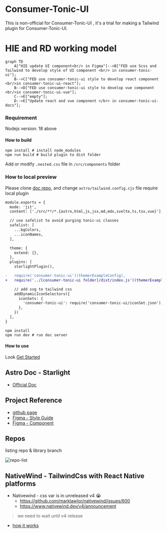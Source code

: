 # Consumer-Tonic-UI

 This is non-official for Consumer-Tonic-UI , it's a trial for making a Tailwind plugin for Consumer-Tonic-UI.

# HIE and RD working model
```mermaid
graph TD
    A["HIE update UI component<br/> in Figma"]-->B["FED use Scss and Tailwind to develop style of UI component <br/> in consumer-tonic-ui"];
    B-->C["FED use consumer-tonic-ui style to develop react component <br/>in consumer-tonic-ui-react"];
    B-->D["FED use consumer-tonic-ui style to develop vue component <br/>in consumer-tonic-ui-vue"];
    C-->E["empty"];
    D-->E["Update react and vue component </br> in consumer-tonic-ui-docs"];
```

### Requirement

Nodejs version: 18 above

#### How to build

```shell
npm install # install node_modules
npm run build # build plugin to dist folder
```

Add or modify `.nested.css` file in `/src/components` folder

### How to local preview

Please clone [doc repo](https://adc.github.trendmicro.com/Consumer-Frontend/consumer-tonic-ui-docs), and change `astro/tailwind.config.cjs` file require local plugin

```diff
module.exports = {
  mode: 'jit',
  content: ['./src/**/*.{astro,html,js,jsx,md,mdx,svelte,ts,tsx,vue}'],

  // use safelist to avoid purging tonic-ui classes
  safelist: [
    ...bgColors,
    ...iconNames,
  ],

  theme: {
    extend: {},
  },
  plugins: [
    starlightPlugin(),

-   require('consumer-tonic-ui')(themerExampleConfig),
+   require('../[consumer-tonic-ui folder]/dist/index.js')(themerExampleConfig),

    // add svg to tailwind css
    addDynamicIconSelectors({
      iconSets: {
        'consumer-tonic-ui': require('consumer-tonic-ui/iconSet.json'),
      },
    })
  ],
}
```

```shell
npm install
npm run dev # run doc server
```

#### How to use

Look [Get Started](https://adc.github.trendmicro.com/pages/Consumer-Frontend/consumer-tonic-ui-docs/guides/get-started/)

## Astro Doc - Starlight

- [Official Doc](https://starlight.astro.build/getting-started/)

## Project Reference

- [github page](https://adc.github.trendmicro.com/pages/Consumer-Frontend/consumer-tonic-ui-docs/)
- [Figma - Style Guide](https://www.figma.com/file/3IUPRpbFX7r0xU9kh05fQ1/%F0%9F%8F%A0-Consumer-Tonic---Style-Guide?type=design&node-id=11029-12731&mode=design&t=r7Y1N4MpgxWa7KJI-0)
- [Figma - Component](https://www.figma.com/file/FPcYhygcr22tZS08P7hFF8/branch/br6Diik6cv6zQUvrit6RQV/%F0%9F%8F%A0-Consumer-Tonic---UI-Components?type=design&node-id=35951-10712&mode=design&t=hHYCJjNjjwdezh3K-0)

## Repos 

listing repo & library branch

![repo-list](./notes/imgs/screenshot/repo-list.png)


## NativeWind - TailwindCss with React Native platforms

- Nativewind - css var is in unreleased v4 😭
  - https://github.com/marklawlor/nativewind/issues/600
  - https://www.nativewind.dev/v4/announcement

> we need to wait until v4 release

- [how it works](https://www.nativewind.dev/overview/how-it-works)
